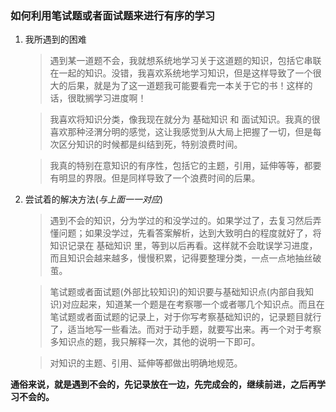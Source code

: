 ### 如何利用笔试题或者面试题来进行有序的学习

1. 我所遇到的困难
   > 遇到某一道题不会，我就想系统地学习关于这道题的知识，包括它串联在一起的知识。没错，我喜欢系统地学习知识，但是这样导致了一个很大的后果，就是为了这一道题我可能要看完一本关于它的书！这样的话，很耽搁学习进度啊！

   > 我喜欢将知识分类，像我现在就分为 基础知识 和 面试知识。我真的很喜欢那种泾渭分明的感觉，这让我感觉到从大局上把握了一切，但是每次区分知识的时候都是纠结到死，特别浪费时间。

   > 我真的特别在意知识的有序性，包括它的主题，引用，延伸等等，都要有明显的界限。但是同样导致了一个浪费时间的后果。

2. 尝试着的解决方法(*与上面一一对应*)
   > 遇到不会的知识，分为学过的和没学过的。如果学过了，去复习然后弄懂问题；如果没学过，先看答案解析，达到大致明白的程度就好了，将知识记录在 基础知识 里，等到以后再看。这样就不会耽误学习进度，而且知识会越来越多，慢慢积累，记得要整理分类，一点一点地抽丝破茧。

   > 笔试题或者面试题(外部比较知识)的知识要与基础知识点(内部自我知识)对应起来，知道某一个题是在考察哪一个或者哪几个知识点。而且在笔试题或者面试题的记录上，对于你写考察基础知识的，记录题目就行了，适当地写一些看法。而对于动手题，就要写出来。再一个对于考察多知识点的题，我只解释一次，其他的说明一下即可。

   > 对知识的主题、引用、延伸等都做出明确地规范。

**通俗来说，就是遇到不会的，先记录放在一边，先完成会的，继续前进，之后再学习不会的。**